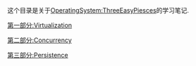 这个目录是关于[OperatingSystem:ThreeEasyPiesces](home.ustc.edu.cn/~hhy1212/OSTEP.pdf)的学习笔记.

[第一部分:Virtualization](./virtualization.md)

[第二部分:Concurrency](./concurrency.md)

[第三部分:Persistence](./persistence.md)